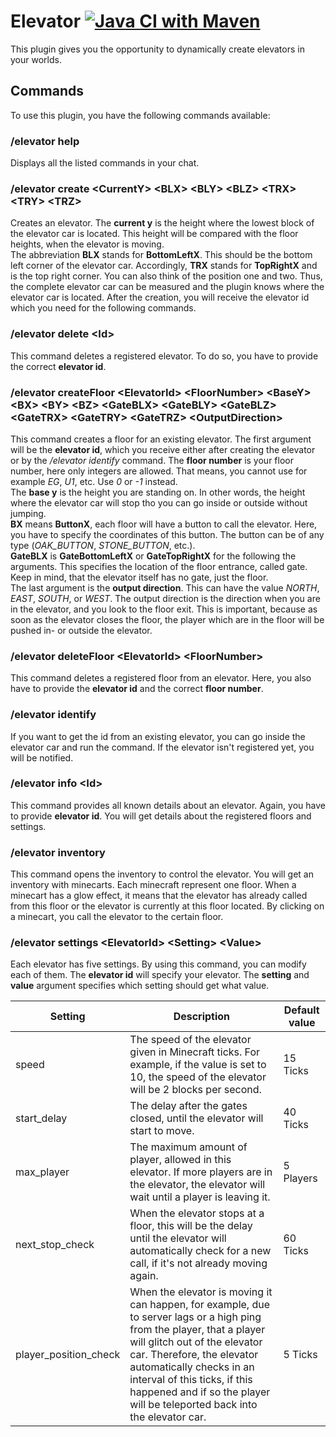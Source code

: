 # Elevator [![Java CI with Maven](https://github.com/TorbenWest/pandalogic-elevator/actions/workflows/maven.yml/badge.svg)](https://github.com/TorbenWest/pandalogic-elevator/actions/workflows/maven.yml)

This plugin gives you the opportunity to dynamically create elevators in your worlds.

## Commands

To use this plugin, you have the following commands available:

### /elevator help

Displays all the listed commands in your chat.

### /elevator create \<CurrentY> \<BLX> \<BLY> \<BLZ> \<TRX> \<TRY> \<TRZ>

Creates an elevator. The **current y** is the height where the lowest block of the elevator car is located. This height
will be compared with the floor heights, when the elevator is moving. <br>
The abbreviation **BLX** stands for **BottomLeftX**. This should be the bottom left corner of the elevator car.
Accordingly, **TRX** stands for **TopRightX** and is the top right corner. You can also think of the position one and
two. Thus, the complete elevator car can be measured and the plugin knows where the elevator car is located. After the
creation, you will receive the elevator id which you need for the following commands.

### /elevator delete \<Id>

This command deletes a registered elevator. To do so, you have to provide the correct **elevator id**.

### /elevator createFloor \<ElevatorId> \<FloorNumber> \<BaseY> \<BX> \<BY> \<BZ> \<GateBLX> \<GateBLY> \<GateBLZ> \<GateTRX> \<GateTRY> \<GateTRZ> \<OutputDirection>

This command creates a floor for an existing elevator. The first argument will be the **elevator id**, which you receive
either after creating the elevator or by the _/elevator identify_ command. The **floor number** is your floor number,
here only integers are allowed. That means, you cannot use for example _EG_, _U1_, etc. Use _0_ or _-1_ instead. <br>
The **base y** is the height you are standing on. In other words, the height where the elevator car will stop tho you
can go inside or outside without jumping. <br>
**BX** means **ButtonX**, each floor will have a button to call the elevator. Here, you have to specify the coordinates
of this button. The button can be of any type (_OAK_BUTTON_, _STONE_BUTTON_, etc.). <br>
**GateBLX** is **GateBottomLeftX** or **GateTopRightX** for the following the arguments. This specifies the location of
the floor entrance, called gate. Keep in mind, that the elevator itself has no gate, just the floor. <br>
The last argument is the **output direction**. This can have the value _NORTH_, _EAST_, _SOUTH_, or _WEST_. The output
direction is the direction when you are in the elevator, and you look to the floor exit. This is important, because as
soon as the elevator closes the floor, the player which are in the floor will be pushed in- or outside the elevator.

### /elevator deleteFloor \<ElevatorId> \<FloorNumber>

This command deletes a registered floor from an elevator. Here, you also have to provide the **elevator id** and the
correct **floor number**.

### /elevator identify

If you want to get the id from an existing elevator, you can go inside the elevator car and run the command. If the
elevator isn't registered yet, you will be notified.

### /elevator info \<Id>

This command provides all known details about an elevator. Again, you have to provide **elevator id**. You will get
details about the registered floors and settings.

### /elevator inventory

This command opens the inventory to control the elevator. You will get an inventory with minecarts. Each minecraft
represent one floor. When a minecart has a glow effect, it means that the elevator has already called from this floor or
the elevator is currently at this floor located. By clicking on a minecart, you call the elevator to the certain floor.

### /elevator settings \<ElevatorId> \<Setting> \<Value>

Each elevator has five settings. By using this command, you can modify each of them. The **elevator id** will specify
your elevator. The **setting** and **value** argument specifies which setting should get what value. <br>

| Setting               | Description | Default value |
| ---                   |---|---|
| speed                 | The speed of the elevator given in Minecraft ticks. For example, if the value is set to 10, the speed of the elevator will be 2 blocks per second. | 15 Ticks |
| start_delay           | The delay after the gates closed, until the elevator will start to move. | 40 Ticks |
| max_player            | The maximum amount of player, allowed in this elevator. If more players are in the elevator, the elevator will wait until a player is leaving it. | 5 Players |
| next_stop_check       | When the elevator stops at a floor, this will be the delay until the elevator will automatically check for a new call, if it's not already moving again. | 60 Ticks |
| player_position_check | When the elevator is moving it can happen, for example, due to server lags or a high ping from the player, that a player will glitch out of the elevator car. Therefore, the elevator automatically checks in an interval of this ticks, if this happened and if so the player will be teleported back into the elevator car. | 5 Ticks |
